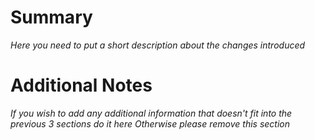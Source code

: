 # Summary
*Here you need to put a short description about the changes introduced*

# Additional Notes
*If you wish to add any additional information that doesn't fit into the previous 3 sections do it here*
*Otherwise please remove this section*
